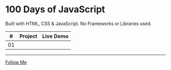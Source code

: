 # 100 Days of JavaScript

Built with HTML, CSS & JavaScript. No Frameworks or Libraries used.

|  #  | Project | Live Demo |
| :-: | :-----: | :-------: |
| 01  |         |           |

---

[Follow Me](https://linktr.ee/roysunanda)

